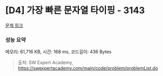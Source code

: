 # [D4] 가장 빠른 문자열 타이핑 - 3143 

[문제 링크](https://swexpertacademy.com/main/code/problem/problemDetail.do?contestProbId=AV_65wkqsb4DFAWS) 

### 성능 요약

메모리: 61,716 KB, 시간: 168 ms, 코드길이: 436 Bytes



> 출처: SW Expert Academy, https://swexpertacademy.com/main/code/problem/problemList.do